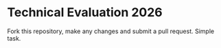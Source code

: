 # Technical Evaluation 2026

Fork this repository, make any changes and submit a pull request. Simple task.